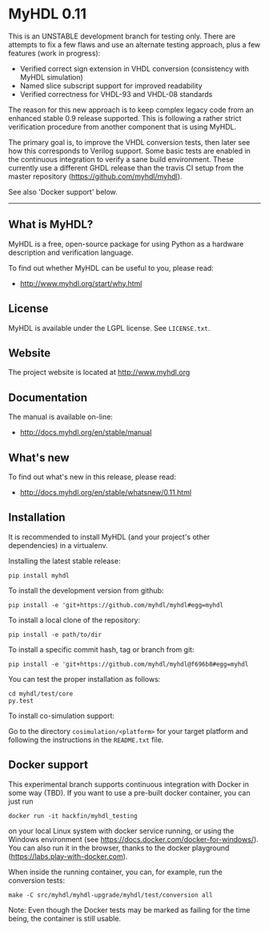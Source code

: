 MyHDL 0.11 
==========

This is an UNSTABLE development branch for testing only.
There are attempts to fix a few flaws and use an alternate testing approach, plus a few features (work in progress):


- Verified correct sign extension in VHDL conversion (consistency with MyHDL simulation)
- Named slice subscript support for improved readability
- Verified correctness for VHDL-93 and VHDL-08 standards

The reason for this new approach is to keep complex legacy code from an enhanced stable 0.9 release supported.
This is following a rather strict verification procedure from another component that is using MyHDL.

The primary goal is, to improve the VHDL conversion tests, then later see how this corresponds to Verilog support.
Some basic tests are enabled in the continuous integration to verify a sane build environment. These currently use a different
GHDL release than the travis CI setup from the master repository (https://github.com/myhdl/myhdl).

See also 'Docker support' below.

------------------------

What is MyHDL?
--------------
MyHDL is a free, open-source package for using Python as a hardware
description and verification language.

To find out whether MyHDL can be useful to you, please read:

   - http://www.myhdl.org/start/why.html

License
-------
MyHDL is available under the LGPL license.  See ``LICENSE.txt``.

Website
-------
The project website is located at http://www.myhdl.org

Documentation
-------------
The manual is available on-line:

   - http://docs.myhdl.org/en/stable/manual

What's new
----------
To find out what's new in this release, please read:

   - http://docs.myhdl.org/en/stable/whatsnew/0.11.html

Installation
------------
It is recommended to install MyHDL (and your project's other dependencies) in
a virtualenv.

Installing the latest stable release:

```
pip install myhdl
```

To install the development version from github:
```
pip install -e 'git+https://github.com/myhdl/myhdl#egg=myhdl
```

To install a local clone of the repository:
```
pip install -e path/to/dir
```

To install a specific commit hash, tag or branch from git:
```
pip install -e 'git+https://github.com/myhdl/myhdl@f696b8#egg=myhdl
```


You can test the proper installation as follows:

```
cd myhdl/test/core
py.test
```

To install co-simulation support:

Go to the directory ``cosimulation/<platform>`` for your target platform
and following the instructions in the ``README.txt`` file.

Docker support
---------------

This experimental branch supports continuous integration with Docker in some way (TBD).
If you want to use a pre-built docker container, you can just run

```
docker run -it hackfin/myhdl_testing
```

on your local Linux system with docker service running, or using the Windows environment (see https://docs.docker.com/docker-for-windows/). You can also run it in the browser, thanks to the docker playground (https://labs.play-with-docker.com).

When inside the running container, you can, for example, run the conversion tests:

```
make -C src/myhdl/myhdl-upgrade/myhdl/test/conversion all
```

Note: Even though the Docker tests may be marked as failing for the time being, the container is still usable.

